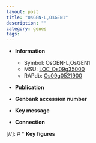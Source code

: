 ```yaml
---
layout: post
title: "OsGEN-L,OsGEN1"
description: ""
category: genes
tags: 
---
```


* **Information**  
    + Symbol: OsGEN-L,OsGEN1  
    + MSU: [LOC_Os09g35000](http://rice.uga.edu/cgi-bin/ORF_infopage.cgi?orf=LOC_Os09g35000)  
    + RAPdb: [Os09g0521900](http://rapdb.dna.affrc.go.jp/viewer/gbrowse_details/irgsp1?name=Os09g0521900)  

* **Publication**  

* **Genbank accession number**  

* **Key message**  

* **Connection**  

[//]: # * **Key figures**  


